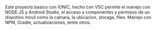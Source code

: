 Este proyecto basico con IONIC, hecho con VSC permite el manejo con NODE.JS y Android Studio, el acceso a componentes y permisos de un dispotivo movil como la camara, la ubicacion, storage, files. Manejo con NPM, Gradle, actualizaciones, entre otros.
